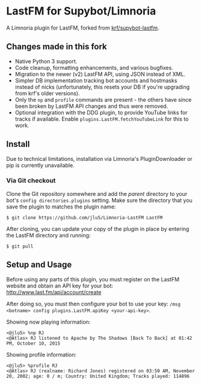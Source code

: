 LastFM for Supybot/Limnoria
==============

A Limnoria plugin for LastFM, forked from [krf/supybot-lastfm](https://github.com/krf/supybot-lastfm).

## Changes made in this fork

- Native Python 3 support.
- Code cleanup, formatting enhancements, and various bugfixes.
- Migration to the newer (v2) LastFM API, using JSON instead of XML.
- Simpler DB implementation tracking bot accounts and hostmasks instead of nicks (unfortunately, this resets your DB if you're upgrading from krf's older versions).
- Only the `np` and `profile` commands are present - the others have since been broken by LastFM API changes and thus were removed.
- Optional integration with the DDG plugin, to provide YouTube links for tracks if available. Enable `plugins.LastFM.fetchYouTubeLink` for this to work.

## Install

Due to technical limitations, installation via Limnoria's PluginDownloader or pip is currently unavailable.

### Via Git checkout

Clone the Git repository somewhere and add the *parent* directory to your bot's `config directories.plugins` setting.
Make sure the directory that you save the plugin to matches the plugin name:

```
$ git clone https://github.com/jlu5/Limnoria-LastFM LastFM
```

After cloning, you can update your copy of the plugin in place by entering the LastFM directory and running:

```
$ git pull
```

## Setup and Usage

Before using any parts of this plugin, you must register on the LastFM website and obtain an API key for your bot: http://www.last.fm/api/account/create

After doing so, you must then configure your bot to use your key: `/msg <botname> config plugins.LastFM.apiKey <your-api-key>`.

Showing now playing information:
```
<@jlu5> %np RJ
<@Atlas> RJ listened to Apache by The Shadows [Back To Back] at 01:42 PM, October 10, 2015
```

Showing profile information:
```
<@jlu5> %profile RJ
<@Atlas> RJ (realname: Richard Jones) registered on 03:50 AM, November 20, 2002; age: 0 / m; Country: United Kingdom; Tracks played: 114896
```
